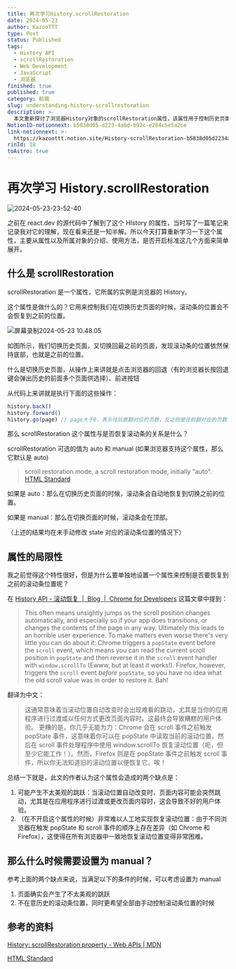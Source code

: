 ```yaml
---
title: 再次学习History.scrollRestoration
date: 2024-05-23
author: KazooTTT
type: Post
status: Published
tags:
  - History API
  - scrollRestoration
  - Web Development
  - JavaScript
  - 浏览器
finished: true
published: true
category: 前端
slug: understanding-history-scrollrestoration
description: >-
  本文重新探讨了浏览器History对象的scrollRestoration属性，该属性用于控制历史页面切换时滚动条是否恢复到之前的位置。scrollRestoration属性有两个可选值：auto和manual。当设置为auto时，滚动条会自动恢复到切换前的位置；若设置为manual，则滚动条保持在页面顶部。文章还讨论了该属性的局限性，包括可能导致的页面跳动和在不同浏览器中实现一致滚动恢复的困难。最后，文章建议在页面出现不美观跳跃或需要手动控制滚动条位置时，应将scrollRestoration设置为manual。
NotionID-notionnext: b5838d05-d223-4a6d-b92c-e284c5e5a2ce
link-notionnext: >-
  https://kazoottt.notion.site/History-scrollRestoration-b5838d05d2234a6db92ce284c5e5a2ce
rinId: 18
toAstro: true
---
```


# 再次学习 History.scrollRestoration

![2024-05-23-23-52-40](https://pictures.kazoottt.top/2024/05/20240523-96faf635fa38b9f54a7567a75d91e46c.jpeg)

之前在 react.dev 的源代码中了解到了这个 HIstory 的属性，当时写了一篇笔记来记录我对它的理解，现在看来还是一知半解。所以今天打算重新学习一下这个属性，主要从属性以及所属对象的介绍、使用方法，是否开启标准这几个方面来简单展开。

## 什么是 scrollRestoration

scrollRestoration 是一个属性，它所属的实例是浏览器的 History。

这个属性是做什么的？它用来控制我们在切换历史页面的时候，滚动条的位置会不会恢复到之前的位置。

![屏幕录制2024-05-23 10.48.05](https://pictures.kazoottt.top/2024/05/20240523-247544493f4d8292bbac76db53881606.gif)

如图所示，我们切换历史页面，又切换回最之前的页面，发现滚动条的位置依然保持底部，也就是之前的位置。

什么是切换历史页面，从操作上来讲就是点击浏览器的回退（有的浏览器长按回退键会弹出历史的前面多个页面供选择）、前进按钮

从代码上来讲就是执行下面的这些操作：

```js
history.back()
history.forward()
history.go(page) // page大于0，表示往后面翻对应的页数，反之则是往前翻对应的页数
```

那么 scrollRestoration 这个属性与是否恢复滚动条的关系是什么？

scrollRestoration 可选的值为 auto 和 manual (如果浏览器支持这个属性，那么它默认是 auto)

> scroll restoration mode, a scroll restoration mode, initially "auto". [HTML Standard](https://html.spec.whatwg.org/multipage/browsing-the-web.html#she-scroll-restoration-mode)

如果是 auto：那么在切换历史页面的时候，滚动条会自动地恢复到切换之前的位置。

如果是 manual：那么在切换页面的时候，滚动条会在顶部。

（上述的结果均在未手动修改 state 对应的滚动条位置的情况下）

## 属性的局限性

我之前觉得这个特性很好，但是为什么要单独地设置一个属性来控制是否要恢复到之前的滚动条位置呢？

在 [History API - 滚动恢复  |  Blog  |  Chrome for Developers](https://developer.chrome.com/blog/history-api-scroll-restoration) 这篇文章中提到：

> This often means unsightly jumps as the scroll position changes automatically, and especially so if your app does transitions, or changes the contents of the page in any way. Ultimately this leads to an horrible user experience.
> To make matters even worse there's very little you can do about it: Chrome triggers a `popState` event before the `scroll` event, which means you can read the current scroll position in `popState` and then reverse it in the `scroll` event handler with `window.scrollTo` (Ewww, but at least it works!). Firefox, however, triggers the `scroll` event *before* `popState`, so you have no idea what the old scroll value was in order to restore it. Bah!

翻译为中文：

> 这通常意味着当滚动位置自动改变时会出现难看的跳动，尤其是当你的应用程序进行过渡或以任何方式更改页面内容时。这最终会导致糟糕的用户体验。
> 更糟的是，你几乎无能为力：Chrome 会在 scroll 事件之前触发 popState 事件，这意味着你可以在 popState 中读取当前的滚动位置，然后在 scroll 事件处理程序中使用 window.scrollTo 恢复滚动位置（呃，但至少它能工作！）。然而，Firefox 则是在 popState 事件之前触发 scroll 事件，所以你无法知道旧的滚动位置以便恢复它。唉！

总结一下就是，此文的作者认为这个属性会造成的两个缺点是：

1. 可能产生不太美观的跳跃：当滚动位置自动改变时，页面内容可能会突然跳动，尤其是在应用程序进行过渡或更改页面内容时，这会导致不好的用户体验。
2. （在不开启这个属性的时候）非常难以人工地实现恢复滚动位置：由于不同浏览器在触发 popState 和 scroll 事件的顺序上存在差异（如 Chrome 和 Firefox），这使得在所有浏览器中一致地恢复滚动位置变得非常困难。

## 那么什么时候需要设置为 manual？

参考上面的两个缺点来说，当满足以下的条件的时候，可以考虑设置为 manual

1. 页面确实会产生了不太美观的跳跃
2. 不在意历史的滚动条位置，同时更希望全部由手动控制滚动条位置的时候

## 参考的资料

[History: scrollRestoration property - Web APIs | MDN](https://developer.mozilla.org/en-US/docs/Web/API/History/scrollRestoration)

[HTML Standard](https://html.spec.whatwg.org/multipage/nav-history-apis.html#dom-history-scroll-restoration)
